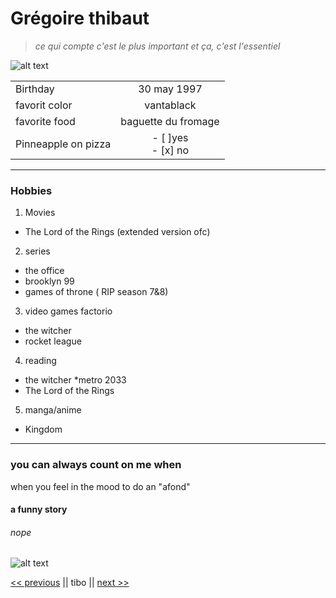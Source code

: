 # Grégoire thibaut

> _ce qui compte c'est le plus important et ça, c'est l'essentiel_


![alt text](https://github.com/Thibaut3005/arkdown-challenge-/blob/master/index.jpeg)



|        |           | 
| ------------- |:-------------:| 
| Birthday      | 30 may 1997 |
| favorit color     | vantablack     |   
| favorite food| baguette du fromage      |  
|Pinneapple on pizza | - [ ]yes <br/> - [x] no 

***

### Hobbies

1. Movies 
* The Lord of the Rings (extended version ofc)
2. series
  * the office 
  * brooklyn 99
  * games of throne ( RIP season 7&8)
3. video games 
  factorio
  * the witcher 
  * rocket league 
4. reading 
  * the witcher 
  *metro 2033
  * The Lord of the Rings
5. manga/anime
  * Kingdom

***

### you can always count on me when 

when you feel in the mood to do an "afond"

#### a funny story

###### nope 

![alt text](https://github.com/Thibaut3005/arkdown-challenge-/blob/master/200.webp)

[<< previous](https://github.com/StephanieAn/markdown-challenge) || tibo || [next >>](https://github.com/MrPinoBoy/markdown-challenge)